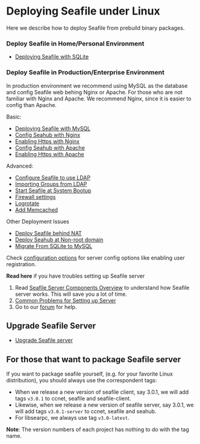 # Deploying Seafile under Linux

Here we describe how to deploy Seafile from prebuild binary packages.

### Deploy Seafile in Home/Personal Environment

* [Deploying Seafile with SQLite](using_sqlite.md)

### Deploy Seafile in Production/Enterprise Environment

In production environment we recommend using MySQL as the database and config Seafile web behing Nginx or Apache. For those who are not familiar with Nginx and Apache. We recommend Nginx, since it is easier to config than Apache.

Basic:

* [Deploying Seafile with MySQL](using_mysql.md)
* [Config Seahub with Nginx](deploy_with_nginx.md)
* [Enabling Https with Nginx](https_with_nginx.md)
* [Config Seahub with Apache](deploy_with_apache.md)
* [Enabling Https with Apache](https_with_apache.md)

Advanced:

* [Configure Seafile to use LDAP](using_ldap.md)
* [Importing Groups from LDAP](ldap_group_sync.md)
* [Start Seafile at System Bootup](start_seafile_at_system_bootup.md)
* [Firewall settings](using_firewall.md)
* [Logrotate](using_logrotate.md)
* [Add Memcached](add_memcached.md)

Other Deployment Issues

* [Deploy Seafile behind NAT](deploy_seafile_behind_nat.md)
* [Deploy Seahub at Non-root domain](deploy_seahub_at_non-root_domain.md)
* [Migrate From SQLite to MySQL](migrate_from_sqlite_to_mysql.md)

Check [configuration options](../config/README.md) for server config options like enabling user registration.

**Read here** if you have troubles setting up Seafile server

1. Read [Seafile Server Components Overview](../overview/components.md) to understand how Seafile server works. This will save you a lot of time.
2. [Common Problems for Setting up Server](common_problems_for_setting_up_server.md)
3. Go to our [forum](https://forum.seafile-server.org/) for help.

## Upgrade Seafile Server

* [Upgrade Seafile server](upgrade.md)

## For those that want to package Seafile server

If you want to package seafile yourself, (e.g. for your favorite Linux distribution), you should always use the correspondent tags:

* When we release a new version of seafile client, say 3.0.1, we will add tags `v3.0.1` to ccnet, seafile and seafile-client.
* Likewise, when we release a new version of seafile server, say 3.0.1, we will add tags `v3.0.1-server` to ccnet, seafile and seahub.
* For libsearpc, we always use tag `v3.0-latest`.

**Note**: The version numbers of each project has nothing to do with the tag name.
